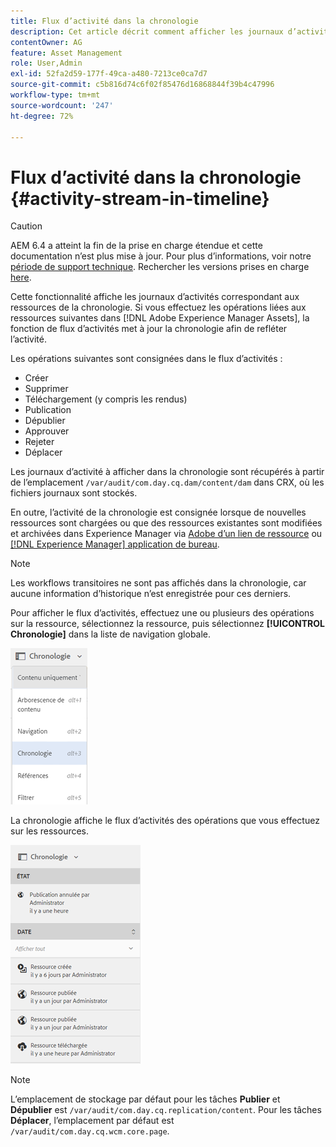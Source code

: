 ```yaml
---
title: Flux d’activité dans la chronologie
description: Cet article décrit comment afficher les journaux d’activité pour les ressources de la chronologie.
contentOwner: AG
feature: Asset Management
role: User,Admin
exl-id: 52fa2d59-177f-49ca-a480-7213ce0ca7d7
source-git-commit: c5b816d74c6f02f85476d16868844f39b4c47996
workflow-type: tm+mt
source-wordcount: '247'
ht-degree: 72%

---
```


# Flux d’activité dans la chronologie {#activity-stream-in-timeline}

>[!CAUTION]
>
>AEM 6.4 a atteint la fin de la prise en charge étendue et cette documentation n’est plus mise à jour. Pour plus d’informations, voir notre [période de support technique](https://helpx.adobe.com/fr/support/programs/eol-matrix.html). Rechercher les versions prises en charge [here](https://experienceleague.adobe.com/docs/?lang=fr).

Cette fonctionnalité affiche les journaux d’activités correspondant aux ressources de la chronologie. Si vous effectuez les opérations liées aux ressources suivantes dans [!DNL Adobe Experience Manager Assets], la fonction de flux d’activités met à jour la chronologie afin de refléter l’activité.

Les opérations suivantes sont consignées dans le flux d’activités :

* Créer
* Supprimer
* Téléchargement (y compris les rendus)
* Publication
* Dépublier
* Approuver
* Rejeter
* Déplacer

Les journaux d’activité à afficher dans la chronologie sont récupérés à partir de l’emplacement `/var/audit/com.day.cq.dam/content/dam` dans CRX, où les fichiers journaux sont stockés.

En outre, l’activité de la chronologie est consignée lorsque de nouvelles ressources sont chargées ou que des ressources existantes sont modifiées et archivées dans Experience Manager via [Adobe d’un lien de ressource](https://helpx.adobe.com/fr/enterprise/admin-guide.html/enterprise/using/manage-assets-using-adobe-asset-link.ug.html) ou [[!DNL Experience Manager] application de bureau](https://experienceleague.adobe.com/docs/experience-manager-desktop-app/using/introduction.html?lang=fr).

>[!NOTE]
>
>Les workflows transitoires ne sont pas affichés dans la chronologie, car aucune information d’historique n’est enregistrée pour ces derniers.

Pour afficher le flux d’activités, effectuez une ou plusieurs des opérations sur la ressource, sélectionnez la ressource, puis sélectionnez **[!UICONTROL Chronologie]** dans la liste de navigation globale.

![chronologie-3](assets/timeline-3.png)

La chronologie affiche le flux d’activités des opérations que vous effectuez sur les ressources.

![activity_stream](assets/activity_stream.png)

>[!NOTE]
>
>L’emplacement de stockage par défaut pour les tâches **Publier** et **Dépublier** est `/var/audit/com.day.cq.replication/content`. Pour les tâches **Déplacer**, l’emplacement par défaut est `/var/audit/com.day.cq.wcm.core.page`.
